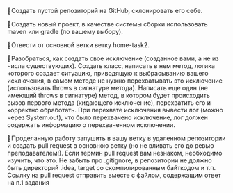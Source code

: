 Создать пустой репозиторий на GitHub, склонировать его себе.

Создать новый проект, в качестве системы сборки использовать maven или gradle (по вашему выбору).

Отвести от основной ветки ветку home-task2.

Разобраться, как создать свое исключение (созданное вами, а не из числа существующих). Создать класс, написать в нем метод, логика которого создает ситуацию, приводящую к выбрасыванию вашего исключения, в самом методе не нужно перехватывать это исключение (использовать throws в сигнатуре метода).
Написать еще один (не имеющий throws в сигнатуре) метод, в котором будет происходить вызов первого метода (кидающего исключение), перехватить его и корректно обработать. При перехвате исключения вывести лог (можно через System.out), что было перехвачено исключение, лог должен содержать информацию о перехваченном исключении.   

Проделанную работу запушить в вашу ветку в удаленном репозитории и создать pull request в основною ветку (но не вливать его до ревью преподавателем!). Если термин pull request вам незнаком, необходимо изучить, что это. Не забыть про .gitignore, в репозитории не должно быть директорий .idea, target со скомпилированным байткодом и т.п.
Ссылку на pull request отправить вместе с файлом, содержащим ответ на п.1 задания